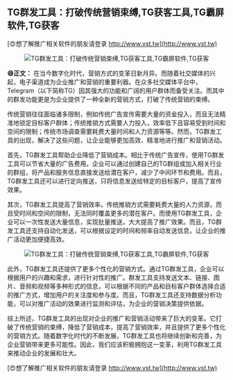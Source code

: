 ## **TG群发工具：打破传统营销束缚,TG获客工具,TG霸屏软件,TG获客**

[😍想了解推广相关软件的朋友请登录 http://www.vst.tw](http://www.vst.tw)

 <center><img src="https://vst.tw/MP4/tuiguang/png/2.png" alt="TG群发工具：打破传统营销束缚,TG获客工具,TG霸屏软件,TG获客"></center>

**😄正文：**
在当今数字化时代，营销方式的变革日新月异。而随着社交媒体的兴起，电子渠道成为企业推广和营销的重要利器。在众多社交媒体平台中，Telegram（以下简称TG）因其强大的功能和广阔的用户群体而备受关注。而其中的群发功能更是为企业提供了一种全新的营销方式，打破了传统营销的束缚。

传统营销往往面临诸多限制，例如传统广告宣传需要大量的资金投入，而且无法精准地锁定目标客户群体；传统推销方式需要人力投入，效率低下且容易受到时间和空间的限制；传统市场调查需要耗费大量时间和人力资源等等。然而，TG群发工具的出现，解决了这些问题，让企业能够更加高效、精准地进行推广和营销活动。

首先，TG群发工具帮助企业降低了营销成本。相比于传统广告宣传，使用TG群发工具可以节省大量的广告费用。企业可以通过创建自己的TG群组或加入相关行业的群组，将产品和服务信息直接发送给潜在客户，减少了中间环节和费用。而且，TG群发工具还可以进行定向推送，只将信息发送给特定的目标客户，提高了宣传效果。

其次，TG群发工具提高了营销效率。传统推销方式需要耗费大量的人力资源，而且受时间和空间的限制，无法同时覆盖更多的潜在客户。而使用TG群发工具，企业可以一次性发送大量信息，实现批量推送，大大提高了推广效果。而且，TG群发工具还支持自动化发送，可以根据设定的时间和频率自动发送信息，让企业的推广活动更加便捷高效。

 <center><img src="https://vst.tw/MP4/tuiguang/png/5.png" alt="TG群发工具：打破传统营销束缚,TG获客工具,TG霸屏软件,TG获客"></center>

此外，TG群发工具还提供了更多个性化的营销方式。通过TG群发工具，企业可以根据用户的兴趣和需求，进行针对性的推广。群发工具支持发送文本、链接、图片、音频和视频等多种形式的信息，可以根据不同的产品和目标客户群体选择合适的推广方式，增加用户的关注度和参与度。而且，TG群发工具还支持数据分析功能，可以对推广活动的效果进行监测和评估，为企业的营销决策提供依据。

综上所述，TG群发工具的出现对企业的推广和营销活动带来了巨大的变革。它打破了传统营销的束缚，降低了营销成本，提高了营销效率，并且提供了更多个性化的营销方式。随着数字化时代的不断发展，TG群发工具也将继续创新和完善，为企业营销带来更多可能性。因此，我们应该积极拥抱这一变革，利用TG群发工具来推动企业的发展和壮大。

[😍想了解推广相关软件的朋友请登录 http://www.vst.tw](http://www.vst.tw)



